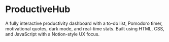 # ProductiveHub
A fully interactive productivity dashboard with a to-do list, Pomodoro timer, motivational quotes, dark mode, and real-time stats. Built using HTML, CSS, and JavaScript with a Notion-style UX focus.
